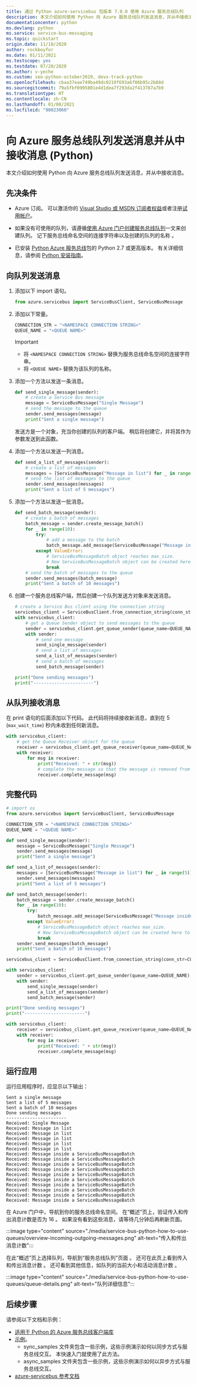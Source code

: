 ```yaml
---
title: 通过 Python azure-servicebus 包版本 7.0.0 使用 Azure 服务总线队列
description: 本文介绍如何使用 Python 向 Azure 服务总线队列发送消息，并从中接收消息。
documentationcenter: python
ms.devlang: python
ms.service: service-bus-messaging
ms.topic: quickstart
origin.date: 11/18/2020
author: rockboyfor
ms.date: 01/11/2021
ms.testscope: yes
ms.testdate: 07/20/2020
ms.author: v-yeche
ms.custom: seo-python-october2019, devx-track-python
ms.openlocfilehash: cbaa37eae749ba49dc0219f693a6f06b95c2b88d
ms.sourcegitcommit: 79a5fbf0995801e4d1dea7f293da2f413787a7b9
ms.translationtype: HT
ms.contentlocale: zh-CN
ms.lasthandoff: 01/08/2021
ms.locfileid: "98023060"
---
```

# <a name="send-messages-to-and-receive-messages-from-azure-service-bus-queues-python"></a>向 Azure 服务总线队列发送消息并从中接收消息 (Python)
本文介绍如何使用 Python 向 Azure 服务总线队列发送消息，并从中接收消息。 

## <a name="prerequisites"></a>先决条件
- Azure 订阅。 可以激活你的 [Visual Studio 或 MSDN 订阅者权益](https://www.azure.cn/offers/ms-mc-arz-msdn)或者注册[试用帐户](https://www.microsoft.com/china/azure/index.html?fromtype=cn)。
- 如果没有可使用的队列，请遵循[使用 Azure 门户创建服务总线队列](service-bus-quickstart-portal.md)一文来创建队列。 记下服务总线命名空间的连接字符串以及创建的队列的名称 。
- 已安装 [Python Azure 服务总线](https://pypi.python.org/pypi/azure-servicebus)包的 Python 2.7 或更高版本。 有关详细信息，请参阅 [Python 安装指南](https://docs.microsoft.com/azure/developer/python/azure-sdk-install)。 

    <!--Mooncake Correct on Link [Python Installation Guide](https://docs.microsoft.com/azure/developer/python/azure-sdk-install).-->

## <a name="send-messages-to-a-queue"></a>向队列发送消息

1. 添加以下 import 语句。 

    ```python
    from azure.servicebus import ServiceBusClient, ServiceBusMessage
    ```
2. 添加以下常量。 

    ```python
    CONNECTION_STR = "<NAMESPACE CONNECTION STRING>"
    QUEUE_NAME = "<QUEUE NAME>"
    ```

    > [!IMPORTANT]
    > - 将 `<NAMESPACE CONNECTION STRING>` 替换为服务总线命名空间的连接字符串。
    > - 将 `<QUEUE NAME>` 替换为该队列的名称。 
3. 添加一个方法以发送一条消息。

    ```python
    def send_single_message(sender):
        # create a Service Bus message
        message = ServiceBusMessage("Single Message")
        # send the message to the queue
        sender.send_messages(message)
        print("Sent a single message")
    ```

    发送方是一个对象，充当你创建的队列的客户端。 稍后将创建它，并将其作为参数发送到此函数。 
4. 添加一个方法以发送一列消息。

    ```python
    def send_a_list_of_messages(sender):
        # create a list of messages
        messages = [ServiceBusMessage("Message in list") for _ in range(5)]
        # send the list of messages to the queue
        sender.send_messages(messages)
        print("Sent a list of 5 messages")
    ```
5. 添加一个方法以发送一批消息。

    ```python
    def send_batch_message(sender):
        # create a batch of messages
        batch_message = sender.create_message_batch()
        for _ in range(10):
            try:
                # add a message to the batch
                batch_message.add_message(ServiceBusMessage("Message inside a ServiceBusMessageBatch"))
            except ValueError:
                # ServiceBusMessageBatch object reaches max_size.
                # New ServiceBusMessageBatch object can be created here to send more data.
                break
        # send the batch of messages to the queue
        sender.send_messages(batch_message)
        print("Sent a batch of 10 messages")
    ```
6. 创建一个服务总线客户端，然后创建一个队列发送方对象来发送消息。

    ```python
    # create a Service Bus client using the connection string
    servicebus_client = ServiceBusClient.from_connection_string(conn_str=CONNECTION_STR, logging_enable=True)
    with servicebus_client:
        # get a Queue Sender object to send messages to the queue
        sender = servicebus_client.get_queue_sender(queue_name=QUEUE_NAME)
        with sender:
            # send one message        
            send_single_message(sender)
            # send a list of messages
            send_a_list_of_messages(sender)
            # send a batch of messages
            send_batch_message(sender)

    print("Done sending messages")
    print("-----------------------")
    ```

## <a name="receive-messages-from-a-queue"></a>从队列接收消息
在 print 语句的后面添加以下代码。 此代码将持续接收新消息，直到在 5 (`max_wait_time`) 秒内未收到任何新消息。 

```python
with servicebus_client:
    # get the Queue Receiver object for the queue
    receiver = servicebus_client.get_queue_receiver(queue_name=QUEUE_NAME, max_wait_time=5)
    with receiver:
        for msg in receiver:
            print("Received: " + str(msg))
            # complete the message so that the message is removed from the queue
            receiver.complete_message(msg)
```

## <a name="full-code"></a>完整代码

```python
# import os
from azure.servicebus import ServiceBusClient, ServiceBusMessage

CONNECTION_STR = "<NAMESPACE CONNECTION STRING>"
QUEUE_NAME = "<QUEUE NAME>"

def send_single_message(sender):
    message = ServiceBusMessage("Single Message")
    sender.send_messages(message)
    print("Sent a single message")

def send_a_list_of_messages(sender):
    messages = [ServiceBusMessage("Message in list") for _ in range(5)]
    sender.send_messages(messages)
    print("Sent a list of 5 messages")

def send_batch_message(sender):
    batch_message = sender.create_message_batch()
    for _ in range(10):
        try:
            batch_message.add_message(ServiceBusMessage("Message inside a ServiceBusMessageBatch"))
        except ValueError:
            # ServiceBusMessageBatch object reaches max_size.
            # New ServiceBusMessageBatch object can be created here to send more data.
            break
    sender.send_messages(batch_message)
    print("Sent a batch of 10 messages")

servicebus_client = ServiceBusClient.from_connection_string(conn_str=CONNECTION_STR, logging_enable=True)

with servicebus_client:
    sender = servicebus_client.get_queue_sender(queue_name=QUEUE_NAME)
    with sender:
        send_single_message(sender)
        send_a_list_of_messages(sender)
        send_batch_message(sender)

print("Done sending messages")
print("-----------------------")

with servicebus_client:
    receiver = servicebus_client.get_queue_receiver(queue_name=QUEUE_NAME, max_wait_time=5)
    with receiver:
        for msg in receiver:
            print("Received: " + str(msg))
            receiver.complete_message(msg)
```

## <a name="run-the-app"></a>运行应用
运行应用程序时，应显示以下输出： 

```console
Sent a single message
Sent a list of 5 messages
Sent a batch of 10 messages
Done sending messages
-----------------------
Received: Single Message
Received: Message in list
Received: Message in list
Received: Message in list
Received: Message in list
Received: Message in list
Received: Message inside a ServiceBusMessageBatch
Received: Message inside a ServiceBusMessageBatch
Received: Message inside a ServiceBusMessageBatch
Received: Message inside a ServiceBusMessageBatch
Received: Message inside a ServiceBusMessageBatch
Received: Message inside a ServiceBusMessageBatch
Received: Message inside a ServiceBusMessageBatch
Received: Message inside a ServiceBusMessageBatch
Received: Message inside a ServiceBusMessageBatch
Received: Message inside a ServiceBusMessageBatch
```

在 Azure 门户中，导航到你的服务总线命名空间。 在“概述”页上，验证传入和传出消息计数是否为 16  。 如果没有看到这些消息，请等待几分钟后再刷新页面。 

:::image type="content" source="./media/service-bus-python-how-to-use-queues/overview-incoming-outgoing-messages.png" alt-text="传入和传出消息计数":::

在此“概述”页上选择队列，导航到“服务总线队列”页面 。 还可在此页上看到传入和传出消息计数 。 还可看到其他信息，如队列的当前大小和活动消息计数 。 

:::image type="content" source="./media/service-bus-python-how-to-use-queues/queue-details.png" alt-text="队列详细信息":::

## <a name="next-steps"></a>后续步骤
请参阅以下文档和示例： 

- [适用于 Python 的 Azure 服务总线客户端库](https://github.com/Azure/azure-sdk-for-python/tree/master/sdk/servicebus/azure-servicebus)
- [示例](https://github.com/Azure/azure-sdk-for-python/tree/master/sdk/servicebus/azure-servicebus/samples)。 
    - sync_samples 文件夹包含一些示例，这些示例演示如何以同步方式与服务总线交互。 本快速入门就使用了此方法。 
    - async_samples 文件夹包含一些示例，这些示例演示如何以异步方式与服务总线交互。 
- [azure-servicebus 参考文档](https://docs.microsoft.com/python/api/azure-servicebus/azure.servicebus?preserve-view=true&view=azure-python-preview)

<!-- Update_Description: update meta properties, wording update, update link -->